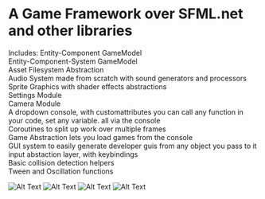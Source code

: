 # A Game Framework over SFML.net and other libraries

Includes:
Entity-Component GameModel <br />
Entity-Component-System GameModel <br />
Asset Filesystem Abstraction <br />
Audio System made from scratch with sound generators and processors <br />
Sprite Graphics with shader effects abstractions <br />
Settings Module <br />
Camera Module <br />
A dropdown console, with customattributes you can call any function in your code, set any variable. all via the console <br />
Coroutines to split up work over multiple frames <br />
Game Abstraction lets you load games from the console <br />
GUI system to easily generate developer guis from any object you pass to it <br />
input abstaction layer, with keybindings <br />
Basic collision detection helpers <br />
Tween and Oscillation functions <br />


![Alt Text](https://github.com/Tangenten/Game-Framework/blob/main/raycastTerrain.gif?raw=true)
![Alt Text](https://github.com/Tangenten/Game-Framework/blob/main/snake.gif?raw=true)
![Alt Text](https://github.com/Tangenten/Game-Framework/blob/main/breakout.gif?raw=true)
![Alt Text](https://github.com/Tangenten/Game-Framework/blob/main/particles.gif?raw=true)
